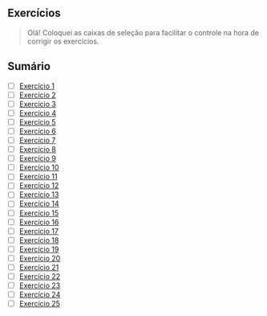## Exercícios
> 
> Olá! Coloquei as caixas de seleção para facilitar o controle na hora de corrigir os exercícios.
>
## Sumário

- [ ] [Exercício 1](./parte-1/ex01.py)
- [ ] [Exercício 2](./parte-1/ex02.py)
- [ ] [Exercício 3](./parte-1/ex03.py)
- [ ] [Exercício 4](./parte-1/ex04.py)
- [ ] [Exercício 5](./parte-1/ex05.py)
- [ ] [Exercício 6](./parte-2/ex06_set.py)
- [ ] [Exercício 7](./parte-2/ex07.py)
- [ ] [Exercício 8](./parte-2/ex08.py)
- [ ] [Exercício 9](./parte-2/ex09.py)
- [ ] [Exercício 10](./parte-2/ex10.py)
- [ ] [Exercício 11](./parte-2/ex11.py)
- [ ] [Exercício 12](./parte-2/ex12_parsing.py)
- [ ] [Exercício 13](./parte-2/ex13.py)
- [ ] [Exercício 14](./parte-2/ex14.py)
- [ ] [Exercício 15](./parte-2/ex15_classe.py)
- [ ] [Exercício 16](./parte-2/ex16.py)
- [ ] [Exercício 17](./parte-2/ex17.py)
- [ ] [Exercício 18](./parte-2/ex18_dicionario.py)
- [ ] [Exercício 19](./parte-2/ex19_mediana.py)
- [ ] [Exercício 20](./parte-2/ex20.py)
- [ ] [Exercício 21](./parte-3-poo/ex21_heranca.py)
- [ ] [Exercício 22](./parte-3-poo/ex22_name-mangling.py)
- [ ] [Exercício 23](./parte-3-poo/ex23.py)
- [ ] [Exercício 24](./parte-3-poo/ex24.py)
- [ ] [Exercício 25](./parte-3-poo/ex25.py)